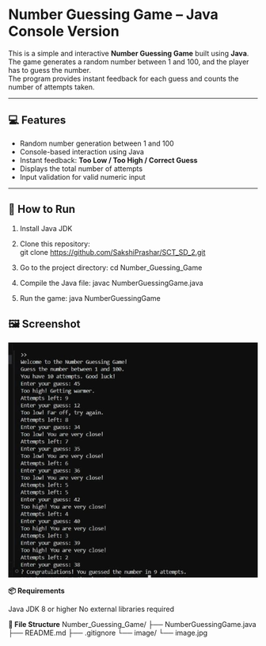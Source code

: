 # Number Guessing Game – Java Console Version

This is a simple and interactive **Number Guessing Game** built using **Java**.  
The game generates a random number between 1 and 100, and the player has to guess the number.  
The program provides instant feedback for each guess and counts the number of attempts taken.

---

## 💻 Features

- Random number generation between 1 and 100  
- Console-based interaction using Java  
- Instant feedback: **Too Low / Too High / Correct Guess**  
- Displays the total number of attempts  
- Input validation for valid numeric input  

---

## 🚀 How to Run

1. Install Java JDK
2. Clone this repository:  
   git clone https://github.com/SakshiPrashar/SCT_SD_2.git

3. Go to the project directory:
cd Number_Guessing_Game

4. Compile the Java file:
javac NumberGuessingGame.java

5. Run the game:
java NumberGuessingGame

## 🖼️ Screenshot
![Game Screenshot](image/image.jpg)


**📦 Requirements**

Java JDK 8 or higher
No external libraries required

**📁 File Structure**
Number_Guessing_Game/
├── NumberGuessingGame.java
├── README.md
├── .gitignore
└── image/
    └── image.jpg
              


